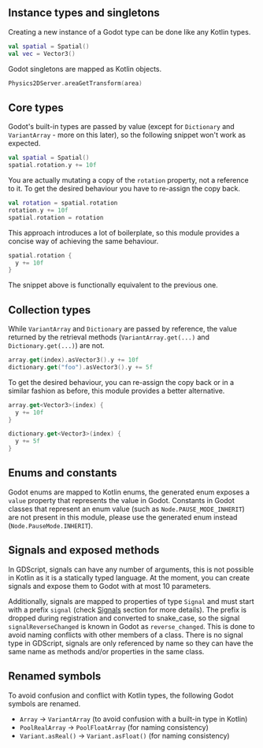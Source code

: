 ## Instance types and singletons
Creating a new instance of a Godot type can be done like any Kotlin types.

```kotlin
val spatial = Spatial()
val vec = Vector3()
```

Godot singletons are mapped as Kotlin objects.

```kotlin
Physics2DServer.areaGetTransform(area)
```

## Core types
Godot's built-in types are passed by value (except for `Dictionary` and `VariantArray` - more on this later), so the following snippet won't work as expected.

```kotlin
val spatial = Spatial()
spatial.rotation.y += 10f
```

You are actually mutating a copy of the `rotation` property, not a reference to it. To get the desired behaviour you have to re-assign the copy back. 

```kotlin
val rotation = spatial.rotation
rotation.y += 10f
spatial.rotation = rotation
``` 

This approach introduces a lot of boilerplate, so this module provides a concise way of achieving the same behaviour.

```kotlin
spatial.rotation {
  y += 10f
}
```

The snippet above is functionally equivalent to the previous one.

## Collection types
While `VariantArray` and `Dictionary` are passed by reference, the value returned by the retrieval methods (`VariantArray.get(...)` and `Dictionary.get(...)`) are not.

```kotlin
array.get(index).asVector3().y += 10f
dictionary.get("foo").asVector3().y += 5f
```

To get the desired behaviour, you can re-assign the copy back or in a similar fashion as before, this module provides a better alternative.

```kotlin
array.get<Vector3>(index) {
  y += 10f
}

dictionary.get<Vector3>(index) {
  y += 5f
}
``` 

## Enums and constants
Godot enums are mapped to Kotlin enums, the generated enum exposes a `value` property that represents the value in Godot. Constants in Godot classes that represent an enum value (such as `Node.PAUSE_MODE_INHERIT`) are not present in this module, please use the generated enum instead (`Node.PauseMode.INHERIT`).

## Signals and exposed methods
In GDScript, signals can have any number of arguments, this is not possible in Kotlin as it is a statically typed language. At the moment, you can create signals and expose them to Godot with at most 10 parameters.

Additionally, signals are mapped to properties of type `Signal` and must start with a prefix `signal` (check [Signals](user-guide/signals.md) section for more details). The prefix is dropped during registration and converted to snake_case, so the signal `signalReverseChanged` is known in Godot as `reverse_changed`. This is done to avoid naming conflicts with other members of a class. There is no signal type in GDScript, signals are only referenced by name so they can have the same name as methods and/or properties in the same class. 

## Renamed symbols
To avoid confusion and conflict with Kotlin types, the following Godot symbols are renamed.

- `Array` -> `VariantArray` (to avoid confusion with a built-in type in Kotlin)
- `PoolRealArray` -> `PoolFloatArray` (for naming consistency)
- `Variant.asReal()` -> `Variant.asFloat()` (for naming consistency)
